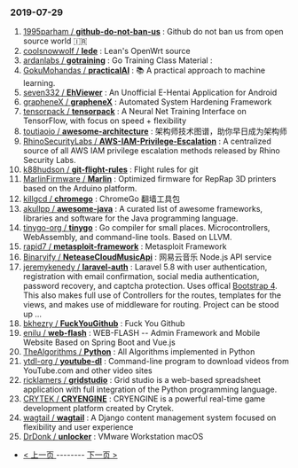 ### 2019-07-29 
1. [1995parham / **github-do-not-ban-us**](https://github.com/1995parham/github-do-not-ban-us) : Github do not ban us from open source world 🇮🇷
1. [coolsnowwolf / **lede**](https://github.com/coolsnowwolf/lede) : Lean's OpenWrt source
1. [ardanlabs / **gotraining**](https://github.com/ardanlabs/gotraining) : Go Training Class Material :
1. [GokuMohandas / **practicalAI**](https://github.com/GokuMohandas/practicalAI) : 📚 A practical approach to machine learning.
1. [seven332 / **EhViewer**](https://github.com/seven332/EhViewer) : An Unofficial E-Hentai Application for Android
1. [grapheneX / **grapheneX**](https://github.com/grapheneX/grapheneX) : Automated System Hardening Framework
1. [tensorpack / **tensorpack**](https://github.com/tensorpack/tensorpack) : A Neural Net Training Interface on TensorFlow, with focus on speed + flexibility
1. [toutiaoio / **awesome-architecture**](https://github.com/toutiaoio/awesome-architecture) : 架构师技术图谱，助你早日成为架构师
1. [RhinoSecurityLabs / **AWS-IAM-Privilege-Escalation**](https://github.com/RhinoSecurityLabs/AWS-IAM-Privilege-Escalation) : A centralized source of all AWS IAM privilege escalation methods released by Rhino Security Labs.
1. [k88hudson / **git-flight-rules**](https://github.com/k88hudson/git-flight-rules) : Flight rules for git
1. [MarlinFirmware / **Marlin**](https://github.com/MarlinFirmware/Marlin) : Optimized firmware for RepRap 3D printers based on the Arduino platform.
1. [killgcd / **chromego**](https://github.com/killgcd/chromego) : ChromeGo 翻墙工具包
1. [akullpp / **awesome-java**](https://github.com/akullpp/awesome-java) : A curated list of awesome frameworks, libraries and software for the Java programming language.
1. [tinygo-org / **tinygo**](https://github.com/tinygo-org/tinygo) : Go compiler for small places. Microcontrollers, WebAssembly, and command-line tools. Based on LLVM.
1. [rapid7 / **metasploit-framework**](https://github.com/rapid7/metasploit-framework) : Metasploit Framework
1. [Binaryify / **NeteaseCloudMusicApi**](https://github.com/Binaryify/NeteaseCloudMusicApi) : 网易云音乐 Node.js API service
1. [jeremykenedy / **laravel-auth**](https://github.com/jeremykenedy/laravel-auth) : Laravel 5.8 with user authentication, registration with email confirmation, social media authentication, password recovery, and captcha protection. Uses offical [Bootstrap 4](http://getbootstrap.com). This also makes full use of Controllers for the routes, templates for the views, and makes use of middleware for routing. Project can be stood up …
1. [bkhezry / **FuckYouGithub**](https://github.com/bkhezry/FuckYouGithub) : Fuck You Github
1. [enilu / **web-flash**](https://github.com/enilu/web-flash) : WEB-FLASH -- Admin Framework and Mobile Website Based on Spring Boot and Vue.js
1. [TheAlgorithms / **Python**](https://github.com/TheAlgorithms/Python) : All Algorithms implemented in Python
1. [ytdl-org / **youtube-dl**](https://github.com/ytdl-org/youtube-dl) : Command-line program to download videos from YouTube.com and other video sites
1. [ricklamers / **gridstudio**](https://github.com/ricklamers/gridstudio) : Grid studio is a web-based spreadsheet application with full integration of the Python programming language.
1. [CRYTEK / **CRYENGINE**](https://github.com/CRYTEK/CRYENGINE) : CRYENGINE is a powerful real-time game development platform created by Crytek.
1. [wagtail / **wagtail**](https://github.com/wagtail/wagtail) : A Django content management system focused on flexibility and user experience
1. [DrDonk / **unlocker**](https://github.com/DrDonk/unlocker) : VMware Workstation macOS 

- [ < 上一页 ](https://github.com/able8/github-trending-daily-record/blob/master/2019-07-28.md) -------- [ 下一页 > ](https://github.com/able8/github-trending-daily-record/blob/master/2019-07-30.md)